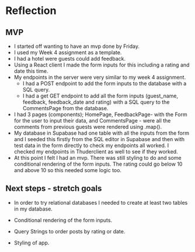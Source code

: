 # Reflection

## MVP

- I started off wanting to have an mvp done by Friday.
- I used my Week 4 assignment as a template.
- I had a hotel were guests could add feedback.
- Using a React client I made the form inputs for this including a rating and date this time.
- My endpoints in the server were very similar to my week 4 assignment.
  - I had a POST endpoint to add the form inputs to the database with a SQL query.
  - I had a get GET endpoint to add all the form inputs (guest_name, feedback, feedback_date and rating) with a SQL query to the CommentsPage from the database.
- I had 3 pages (components); HomePage, FeedbackPage- with the Form for the user to input their data, and CommentsPage - were all the comments from previous guests were rendered using .map().
- My database in Supabase had one table with all the inputs from the form and I seeded this firstly from the SQL editor in Supabase and then with test data in the form directly to check my endpoints all worked. I checked my endpoints in Thuderclient as well to see if they worked.
- At this point I felt I had an mvp. There was still styling to do and some conditional rendering of the form inputs. The rating could go below 10 and above 10 so this needed some logic too.

## Next steps - stretch goals

- In order to try relational databases I needed to create at least two tables in my database.

- Conditional rendering of the form inputs.

- Query Strings to order posts by rating or date.

- Styling of app.
